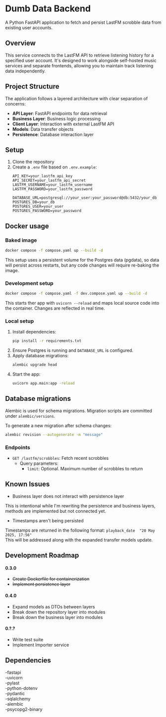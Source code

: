 # Dumb Data Backend

A Python FastAPI application to fetch and persist LastFM scrobble data from existing user accounts.

## Overview

This service connects to the LastFM API to retrieve listening history for a specified user account. It's designed to work alongside self-hosted music services and separate frontends, allowing you to maintain track listening data independently.

## Project Structure

The application follows a layered architecture with clear separation of concerns:

- **API Layer**: FastAPI endpoints for data retrieval
- **Business Layer**: Business logic processing
- **Client Layer**: Interaction with external LastFM API
- **Models**: Data transfer objects
- **Persistence**: Database interaction layer

## Setup

1. Clone the repository
2. Create a `.env` file based on `.env.example`:
   ```
   API_KEY=your_lastfm_api_key
   API_SECRET=your_lastfm_api_secret
   LASTFM_USERNAME=your_lastfm_username
   LASTFM_PASSWORD=your_lastfm_password

   DATABASE_URL=postgresql://your_user:your_password@db:5432/your_db
   POSTGRES_DB=your_db
   POSTGRES_USER=your_user
   POSTGRES_PASSWORD=your_password
   ```

## Docker usage

### Baked image

```bash
docker compose -f compose.yaml up --build -d
```
This setup uses a persistent volume for the Postgres data (pgdata), so data will persist across restarts, but any code changes will require re-baking the image.

### Development setup

```bash
docker compose -f compose.yaml -f dev.compose.yaml up --build -d
```
This starts ther app with `uvicorn --reload` and maps local source code into the container. Changes are reflected in real time.

### Local setup
1. Install dependencies:
   ```bash
   pip install -r requirements.txt
   ```
2. Ensure Postgres is running and `DATABASE_URL` is configured.
3. Apply database migrations:
   ```bash
   alembic upgrade head
   ```
4. Start the app:
   ```bash
   uvicorn app.main:app -reload
   ```

## Database migrations

Alembic is used for schema migrations. Migration scripts are committed under `alembic/versions`.

To generate a new migration after schema changes:
```bash
alembic revision --autogenerate -m "message"
```

### Endpoints

- `GET /lastfm/scrobbles`: Fetch recent scrobbles
  - Query parameters:
    - `limit`: Optional. Maximum number of scrobbles to return

## Known Issues

- Business layer does not interact with persistence layer

This is intentional while I'm rewriting the persistence and business layers, methods are implemented but not connected yet.

- Timestamps aren't being persisted

Timestamps are returned in the following format: 
`playback_date	"20 May 2025, 17:56"`\
This will be addressed along with the expanded transfer models update.

## Development Roadmap

#### 0.3.0
- ~~Create Dockerfile for containerization~~
- ~~Implement persistence layer~~

#### 0.4.0
- Expand models as DTOs between layers
- Break down the repository layer into modules
- Break down the business layer into modules

#### 0.?.?
- Write test suite
- Implement Importer service

## Dependencies

-fastapi\
-uvicorn\
-pylast\
-python-dotenv\
-pydantic\
-sqlalchemy\
-alembic\
-psycopg2-binary